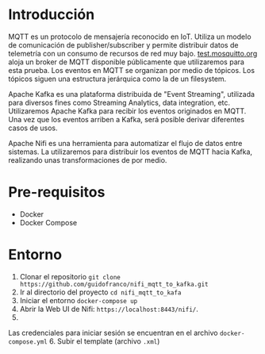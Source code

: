 # Introducción

MQTT es un protocolo de mensajería reconocido en IoT. Utiliza un modelo de comunicación de publisher/subscriber
y permite distribuir datos de telemetría con un consumo de recursos de red muy bajo.
[test.mosquitto.org](http://test.mosquitto.org/) aloja un broker de MQTT disponible públicamente que utilizaremos para esta prueba.
Los eventos en MQTT se organizan por medio de tópicos. Los tópicos siguen una estructura jerárquica como la de un filesystem.

Apache Kafka es una plataforma distribuida de "Event Streaming", utilizada para diversos fines como Streaming Analytics, data integration, etc.
Utilizaremos Apache Kafka para recibir los eventos originados en MQTT. Una vez que los eventos arriben a Kafka,
será posible derivar diferentes casos de usos.

Apache Nifi es una herramienta para automatizar el flujo de datos entre sistemas. La utilizaremos para distribuir los eventos de MQTT
hacia Kafka, realizando unas transformaciones de por medio.

# Pre-requisitos

- Docker
- Docker Compose

# Entorno

1. Clonar el repositorio
`git clone https://github.com/guidofranco/nifi_mqtt_to_kafka.git`
2. Ir al directorio del proyecto
`cd nifi_mqtt_to_kafa`
3. Iniciar el entorno
`docker-compose up`
4. Abrir la Web UI de Nifi: `https://localhost:8443/nifi/`.
5. 
Las credenciales para iniciar sesión se encuentran en el archivo `docker-compose.yml`
6. Subir el template (archivo `.xml`)
